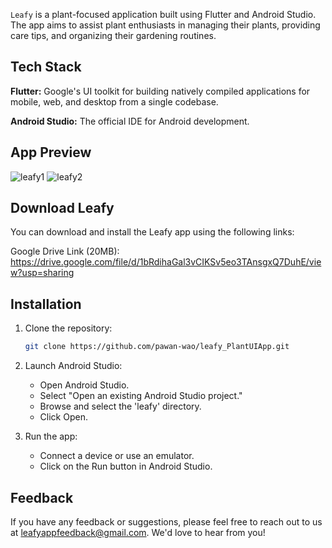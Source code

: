 
`Leafy` is a plant-focused application built using Flutter and Android Studio. The app aims to assist plant enthusiasts in managing their plants, providing care tips, and organizing their gardening routines.

## Tech Stack

**Flutter:** Google's UI toolkit for building natively compiled applications for mobile, web, and desktop from a single codebase.

**Android Studio:** The official IDE for Android development.

## App Preview
![leafy1](https://github.com/pawan-wao/leafy_PlantUIApp/assets/119276655/a0ff7a5c-e8f1-4d6e-bf3c-7f1972a55ace)
![leafy2](https://github.com/pawan-wao/leafy_PlantUIApp/assets/119276655/2ce8812c-4bba-4ec1-9756-ba9a08eed35e)



## Download Leafy
You can download and install the Leafy app using the following links:

Google Drive Link (20MB): https://drive.google.com/file/d/1bRdihaGal3vCIKSv5eo3TAnsgxQ7DuhE/view?usp=sharing


## Installation

1. Clone the repository:

    ```bash
    git clone https://github.com/pawan-wao/leafy_PlantUIApp.git
    ```

2. Launch Android Studio:
    - Open Android Studio.
    - Select "Open an existing Android Studio project."
    - Browse and select the 'leafy' directory.
    - Click Open.

3. Run the app:
    - Connect a device or use an emulator.
    - Click on the Run button in Android Studio.

## Feedback

If you have any feedback or suggestions, please feel free to reach out to us at leafyappfeedback@gmail.com. We'd love to hear from you!
